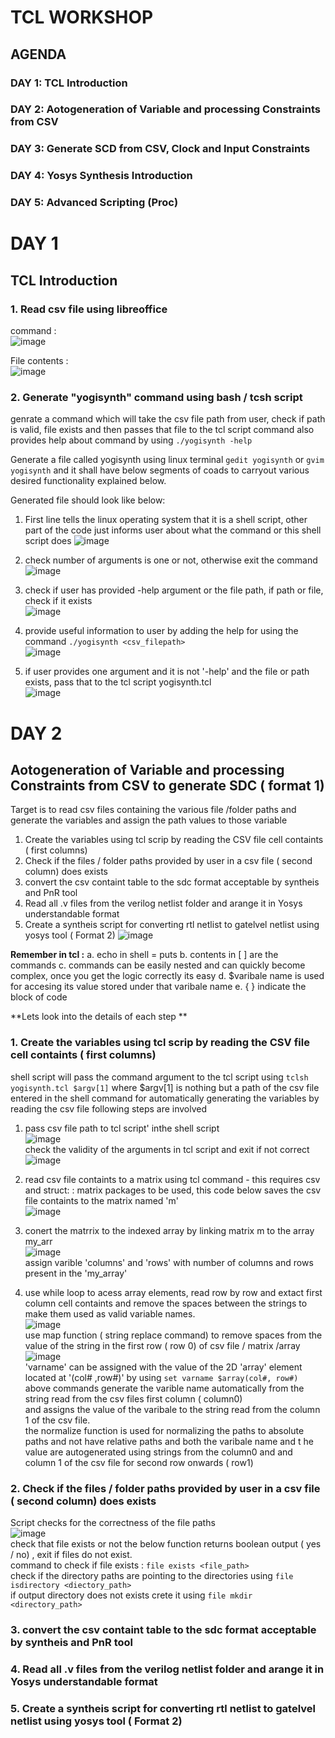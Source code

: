 # TCL WORKSHOP

## AGENDA
### DAY 1: TCL Introduction         
### DAY 2: Aotogeneration of Variable and processing Constraints from CSV    
### DAY 3: Generate SCD from CSV, Clock and Input Constraints
### DAY 4: Yosys Synthesis Introduction 
### DAY 5: Advanced Scripting (Proc)

# DAY 1
## TCL Introduction 
### 1. Read csv file using libreoffice 
command : </br> 
![image](https://github.com/user-attachments/assets/46ad534a-77f5-4d17-9ec2-abf3cce1b354)

File contents :</br>
![image](https://github.com/user-attachments/assets/e5af5fc0-d61c-4416-b1bd-86c54cdb302d)

### 2. Generate "yogisynth" command using bash / tcsh script 
genrate a command which will take the csv file path from user, check if path is valid, file exists and then passes that file to the tcl script command also provides help  about command by using `./yogisynth -help`
</br>

Generate a file called yogisynth using linux terminal  `gedit yogisynth` or `gvim yogisynth` and it shall have below segments of coads to  carryout various desired functionality explained below.

Generated file should look like below: <br>
1. First line tells the linux operating system that it is a shell script, other part of the code just informs user about what the command or this shell script does
   ![image](https://github.com/user-attachments/assets/27a401de-0740-4d38-9c09-841eb7f29cac)

2. check number of arguments is one or not, otherwise exit the command </br>
   ![image](https://github.com/user-attachments/assets/6feaf19d-4916-48de-aff9-c63acf63f4e1)

3. check if user has provided -help argument or the file path, if path or file, check if it exists </br>
   ![image](https://github.com/user-attachments/assets/9abc91d4-7d74-494c-98bf-06e84583aa26)

4. provide useful information to user by adding the help for using the command `./yogisynth <csv_filepath>` </br>
   ![image](https://github.com/user-attachments/assets/31aa6272-68fe-4efd-a6ce-600136d9e514)

5. if user provides one argument and it is not '-help' and the file  or path exists, pass that to the tcl script yogisynth.tcl </br>
   ![image](https://github.com/user-attachments/assets/d99692a2-b8f2-424b-87a4-36fb90e1b374)

# DAY 2
## Aotogeneration of Variable and processing Constraints from CSV to generate SDC ( format 1)
Target is to read csv files containing the various file /folder paths and generate the variables and assign the path values to those variable
 1. Create the variables using tcl scrip by reading the CSV file cell containts ( first columns)
 2. Check if the files / folder paths provided by user in a csv file ( second column)  does exists 
 3. convert the csv containt table to the sdc format acceptable by syntheis and PnR tool
 4. Read all .v files from the verilog netlist folder and arange it in Yosys understandable format
 5. Create a syntheis script for converting rtl netlist to gatelvel netlist using yosys tool ( Format 2)
   ![image](https://github.com/user-attachments/assets/1742a785-77c7-44e0-8bed-86b010dc86a4)

   **Remember in tcl :**
   a. echo in shell  = puts
   b. contents in [ ] are the commands
   c. commands can be easily nested and can quickly become complex, once you get the logic correctly its easy
   d. $varibale name is used for accesing its value stored under that varibale name
   e. { } indicate the block of code

**Lets look into the details of each step **
### 1. Create the variables using tcl scrip by reading the CSV file cell containts ( first columns)
 shell script will pass the command argument to the tcl script using `tclsh yogisynth.tcl $argv[1]` where $argv[1] is nothing but a path of the csv file entered in the shell command
 for automatically generating the variables by reading the csv file following steps are involved
 1. pass csv file path to tcl script' inthe shell script </br>
    ![image](https://github.com/user-attachments/assets/5ddfd9a8-7ec8-4a54-8c9a-29cdd13dfa92)
    </br>check the validity of the arguments in tcl script and exit if not correct
    ![image](https://github.com/user-attachments/assets/32f1320d-68e9-44c7-b027-52c28f61bd47)
    
 2. read csv file containts to a matrix using tcl command - this requires csv and struct: : matrix packages to be used, this code below saves the csv file containts to the matrix named 'm'</br>
   ![image](https://github.com/user-attachments/assets/e9274664-d673-4233-b325-c73d77008e06)

 3. conert the matrrix to the indexed array by linking matrix m to the array my_arr</br>
    ![image](https://github.com/user-attachments/assets/910d8eda-21ca-43fa-8427-cfb2f3e899f1)
    </br> assign varible 'columns' and 'rows' with number of columns and rows present in the 'my_array'
 
 4. use while loop to acess  array elements, read row by row and extact first column cell containts and remove the spaces between the strings to make them used as valid variable names. </br>
   ![image](https://github.com/user-attachments/assets/d84d01c0-6773-45a1-889d-2d51446aa32a)
    </br> use map function ( string replace command) to remove spaces from the value of the string in the first row ( row 0)  of csv file / matrix /array </br>
          ![image](https://github.com/user-attachments/assets/bb9c6bbb-e603-47a5-baac-58eb41bc84b7)
    </br>'varname' can be assigned with the value of the 2D 'array' element located at '(col# ,row#)' by using `set varname $array(col#, row#)`</br>
    above commands generate the varible name automatically from the string read from the csv files first column ( column0) </br> and assigns the value of the  varibale to the string read from the column 1 of the csv file.
   </br> the normalize function is used for normalizing the paths to absolute paths and not have relative paths and both the varibale name and t he  value are autogenerated using strings from the column0 and and column 1  of the csv file for second row onwards ( row1)
    

### 2. Check if the files / folder paths provided by user in a csv file ( second column)  does exists 
   Script checks for the correctness of the file paths </br>
   ![image](https://github.com/user-attachments/assets/b6b79f88-36b4-47af-8aed-9843e3ef8c8e)
   </br> check that file exists or not the below function returns boolean output ( yes / no) , exit if files do not exist.
   </br> command to check if file exists : `file exists <file_path>`
   </br> check if the directory paths are pointing to the directories using `file isdirectory <diectory_path>`
   </br> if output directory does not exists crete it using `file mkdir <directory_path>`
      
### 3. convert the csv containt table to the sdc format acceptable by syntheis and PnR tool

### 4. Read all .v files from the verilog netlist folder and arange it in Yosys understandable format
### 5. Create a syntheis script for converting rtl netlist to gatelvel netlist using yosys tool ( Format 2)






        
